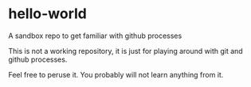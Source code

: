 # hello-world
A sandbox repo to get familiar with github processes

This is not a working repository, it is just for playing around with git and github processes.

Feel free to peruse it.
You probably will not learn anything from it.


